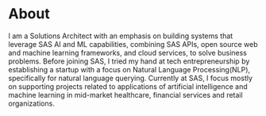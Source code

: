 # About

I am a Solutions Architect with an emphasis on building systems that leverage SAS AI and ML capabilities, combining SAS APIs, open source web and machine learning frameworks, and cloud services, to solve business problems. Before joining SAS, I tried my hand at tech entrepreneurship by establishing a startup with a focus on Natural Language Processing(NLP), specifically for natural language querying. Currently at SAS, I focus mostly on supporting projects related to applications of artificial intelligence and machine learning in mid-market healthcare, financial services and retail organizations.

